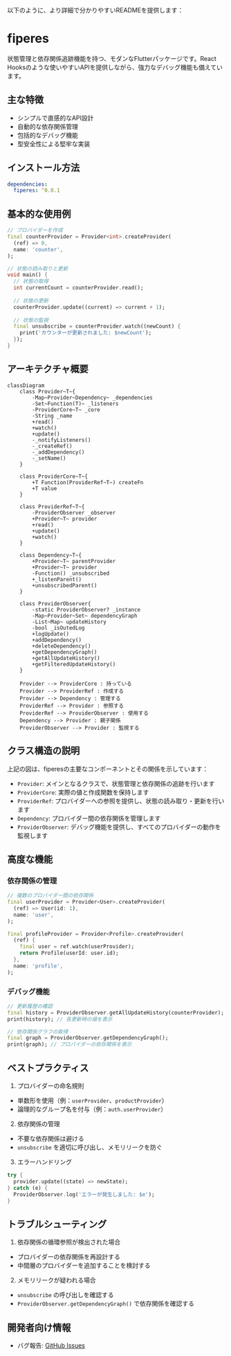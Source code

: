 以下のように、より詳細で分かりやすいREADMEを提供します：

# fiperes

状態管理と依存関係追跡機能を持つ、モダンなFlutterパッケージです。React Hooksのような使いやすいAPIを提供しながら、強力なデバッグ機能も備えています。

## 主な特徴

- シンプルで直感的なAPI設計
- 自動的な依存関係管理
- 包括的なデバッグ機能
- 型安全性による堅牢な実装

## インストール方法

```yaml
dependencies:
  fiperes: ^0.0.1
```

## 基本的な使用例

```dart
// プロバイダーを作成
final counterProvider = Provider<int>.createProvider(
  (ref) => 0,
  name: 'counter',
);

// 状態の読み取りと更新
void main() {
  // 状態の取得
  int currentCount = counterProvider.read();
  
  // 状態の更新
  counterProvider.update((current) => current + 1);
  
  // 状態の監視
  final unsubscribe = counterProvider.watch((newCount) {
    print('カウンターが更新されました: $newCount');
  });
}
```

## アーキテクチャ概要

```mermaid
classDiagram
    class Provider~T~{
        -Map~Provider~Dependency~ _dependencies
        -Set~Function(T)~ _listeners
        -ProviderCore~T~ _core
        -String _name
        +read()
        +watch()
        +update()
        -_notifyListeners()
        -_createRef()
        -_addDependency()
        -_setName()
    }
    
    class ProviderCore~T~{
        +T Function(ProviderRef~T~) createFn
        +T value
    }
    
    class ProviderRef~T~{
        -ProviderObserver _observer
        +Provider~T~ provider
        +read()
        +update()
        +watch()
    }
    
    class Dependency~T~{
        +Provider~T~ parentProvider
        +Provider~T~ provider
        -Function() _unsubscribed
        +_listenParent()
        +unsubscribedParent()
    }
    
    class ProviderObserver{
        -static ProviderObserver? _instance
        -Map~Provider~Set~ dependencyGraph
        -List~Map~ updateHistory
        -bool _isOutedLog
        +logUpdate()
        +addDependency()
        +deleteDependency()
        +getDependencyGraph()
        +getAllUpdateHistory()
        +getFilteredUpdateHistory()
    }
    
    Provider --> ProviderCore : 持っている
    Provider --> ProviderRef : 作成する
    Provider --> Dependency : 管理する
    ProviderRef --> Provider : 参照する
    ProviderRef --> ProviderObserver : 使用する
    Dependency --> Provider : 親子関係
    ProviderObserver --> Provider : 監視する
```

## クラス構造の説明

上記の図は、fiperesの主要なコンポーネントとその関係を示しています：

- `Provider`: メインとなるクラスで、状態管理と依存関係の追跡を行います
- `ProviderCore`: 実際の値と作成関数を保持します
- `ProviderRef`: プロバイダーへの参照を提供し、状態の読み取り・更新を行います
- `Dependency`: プロバイダー間の依存関係を管理します
- `ProviderObserver`: デバッグ機能を提供し、すべてのプロバイダーの動作を監視します

## 高度な機能

### 依存関係の管理

```dart
// 複数のプロバイダー間の依存関係
final userProvider = Provider<User>.createProvider(
  (ref) => User(id: 1),
  name: 'user',
);

final profileProvider = Provider<Profile>.createProvider(
  (ref) {
    final user = ref.watch(userProvider);
    return Profile(userId: user.id);
  },
  name: 'profile',
);
```

### デバッグ機能

```dart
// 更新履歴の確認
final history = ProviderObserver.getAllUpdateHistory(counterProvider);
print(history); // 各更新時の値を表示

// 依存関係グラフの取得
final graph = ProviderObserver.getDependencyGraph();
print(graph); // プロバイダーの依存関係を表示
```

## ベストプラクティス

1. プロバイダーの命名規則
  - 単数形を使用（例：`userProvider`、`productProvider`）
  - 論理的なグループ名を付与（例：`auth.userProvider`）


2. 依存関係の管理
  - 不要な依存関係は避ける
  - `unsubscribe` を適切に呼び出し、メモリリークを防ぐ


3. エラーハンドリング
```dart
try {
  provider.update((state) => newState);
} catch (e) {
  ProviderObserver.log('エラーが発生しました: $e');
}
```



## トラブルシューティング

1. 依存関係の循環参照が検出された場合
  - プロバイダーの依存関係を再設計する
  - 中間層のプロバイダーを追加することを検討する


2. メモリリークが疑われる場合
  - `unsubscribe` の呼び出しを確認する
  - `ProviderObserver.getDependencyGraph()` で依存関係を確認する



## 開発者向け情報
- バグ報告: [GitHub Issues](https://github.com/Rerurate514/fiperes/issues)
